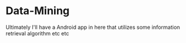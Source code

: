 # Data-Mining
Ultimately I'll have a Android app in here that utilizes some information retrieval algorithm etc etc
